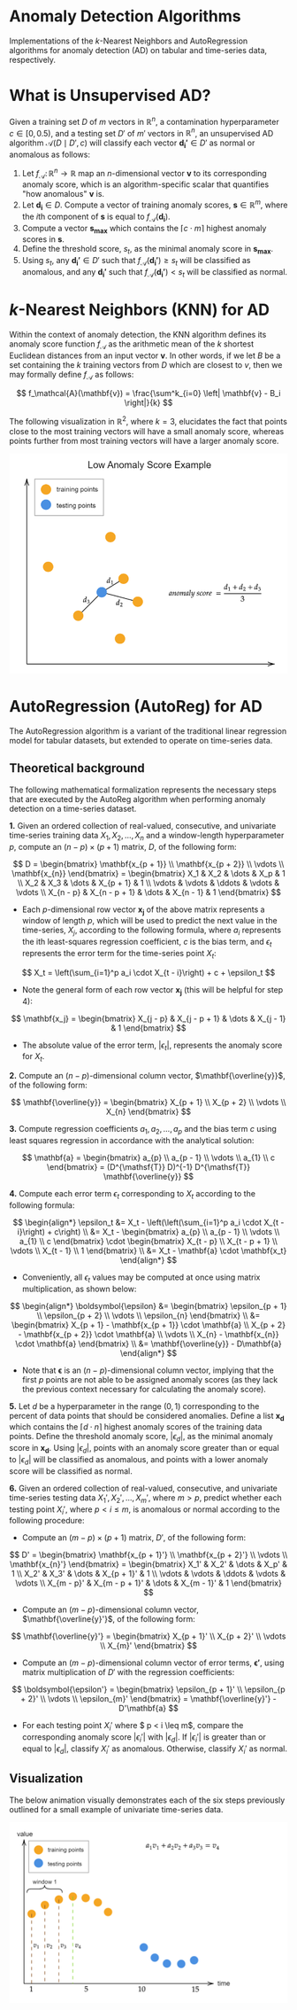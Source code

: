 # Anomaly Detection Algorithms

Implementations of the $k$-Nearest Neighbors and AutoRegression
algorithms for anomaly detection (AD) on tabular and time-series data,
respectively.

# What is Unsupervised AD?

Given a training set $D$ of $m$ vectors in $\mathbb{R}^n$, a contamination
hyperparameter $c \in [0, 0.5)$, and a testing set $D'$ of $m'$ vectors in
$\mathbb{R}^n$, an unsupervised AD algorithm $\mathcal{A}(D \mid D', c)$ will
classify each vector $\mathbf{d_i'} \in D'$ as normal or anomalous as follows:

1. Let $f_\mathcal{A} \colon \mathbb{R}^n \to \mathbb{R}$ map an $n$-dimensional
vector $\mathbf{v}$ to its corresponding anomaly score, which is an
algorithm-specific scalar that quantifies "how anomalous" $\mathbf{v}$ is.
2. Let $\mathbf{d_i} \in D$. Compute a vector of training anomaly scores,
$\mathbf{s} \in \mathbb{R}^m$, where the $i\text{th}$ component of $\mathbf{s}$
is equal to $f_\mathcal{A}(\mathbf{d_i})$.
3. Compute a vector $\mathbf{s_{max}}$ which contains the
${\lceil c \cdot m \rceil}$ highest anomaly scores in $\mathbf{s}$.
4. Define the threshold score, $s_t$, as the minimal anomaly score in
$\mathbf{s_{max}}$.
5. Using $s_t$, any $\mathbf{d_i'} \in D'$ such that
$f_\mathcal{A}(\mathbf{d_i'}) \geq s_t$ will be classified as anomalous, and any
$\mathbf{d_i'}$ such that $f_\mathcal{A}(\mathbf{d_i'}) < s_t$ will be
classified as normal.

# $k$-Nearest Neighbors (KNN) for AD

Within the context of anomaly detection, the KNN algorithm defines its anomaly
score function $f_\mathcal{A}$ as the arithmetic mean of the $k$ shortest
Euclidean distances from an input vector $\mathbf{v}$. In other words, if we let
$B$ be a set containing the $k$ training vectors from $D$ which are closest
to $v$, then we may formally define $f_\mathcal{A}$ as follows:

$$
    f_\mathcal{A}(\mathbf{v}) = \frac{\sum^k_{i=0} \left| \mathbf{v} - B_i \right|}{k}
$$

The following visualization in $\mathbb{R}^2$, where $k=3$, elucidates the fact
that points close to the most training vectors will have a small anomaly score,
whereas points further from most training vectors will have a larger anomaly
score.

![knn](./Images/knn.gif)

# AutoRegression (AutoReg) for AD

The AutoRegression algorithm is a variant of the traditional linear regression
model for tabular datasets, but extended to operate on time-series data.

## Theoretical background

The following mathematical formalization represents the necessary steps that are
executed by the AutoReg algorithm when performing anomaly detection on a
time-series dataset.

**1.** Given an ordered collection of real-valued, consecutive, and univariate time-series training data $X_1, X_2, \dots, X_n$ and a window-length hyperparameter $p$, compute an $(n - p) \times (p + 1)$ matrix, $D$, of the following form:

$$
    D = 
    \begin{bmatrix}
        \mathbf{x_{p + 1}} \\
        \mathbf{x_{p + 2}} \\
        \vdots \\
        \mathbf{x_{n}}
    \end{bmatrix}
    =
    \begin{bmatrix}
        X_1 & X_2 & \dots & X_p & 1 \\
        X_2 & X_3 & \dots & X_{p + 1} & 1 \\
        \vdots & \vdots & \ddots & \vdots & \vdots \\
        X_{n - p} & X_{n - p + 1} & \dots & X_{n - 1} & 1
    \end{bmatrix}
$$

- Each $p$-dimensional row vector $\mathbf{x_j}$ of the above matrix represents a window of length $p$, which will be used to predict the next value in the time-series, $X_{j}$, according to the following formula, where $a_i$ represents the ith least-squares regression coefficient, $c$ is the bias term, and $\epsilon_t$ represents the error term for the time-series point $X_t$:

$$
    X_t = \left(\sum_{i=1}^p a_i \cdot X_{t - i}\right) + c + \epsilon_t
$$

- Note the general form of each row vector $\mathbf{x_j}$ (this will be helpful for step 4):

$$
    \mathbf{x_j} = 
    \begin{bmatrix}
        X_{j - p} & X_{j - p + 1} & \dots & X_{j - 1} & 1 
    \end{bmatrix}
$$

- The absolute value of the error term, $|\epsilon_t|$, represents the anomaly score for $X_t$.

**2.** Compute an $(n - p)$-dimensional column vector, $\mathbf{\overline{y}}$, of the following form:

$$
    \mathbf{\overline{y}} = 
    \begin{bmatrix}
        X_{p + 1} \\
        X_{p + 2} \\
        \vdots \\
        X_{n}
    \end{bmatrix}
$$

**3.** Compute regression coefficients $a_1, a_2, \dots, a_p$ and the bias term $c$ using least squares regression in accordance with the analytical solution:

$$
    \mathbf{a} = 
    \begin{bmatrix}
        a_{p} \\
        a_{p - 1} \\
        \vdots \\
        a_{1} \\
        c
    \end{bmatrix}
    = (D^{\mathsf{T}} D)^{-1} D^{\mathsf{T}} \mathbf{\overline{y}}
$$

**4.** Compute each error term $\epsilon_t$ corresponding to $X_t$ according to the following formula:

$$
    \begin{align*}
        \epsilon_t &= X_t - \left(\left(\sum_{i=1}^p a_i \cdot X_{t - i}\right) + c\right) \\
        &= X_t - 
        \begin{bmatrix}
            a_{p} \\
            a_{p - 1} \\
            \vdots \\
            a_{1} \\
            c
        \end{bmatrix}
        \cdot
        \begin{bmatrix}
            X_{t - p} \\
            X_{t - p + 1} \\
            \vdots \\
            X_{t - 1} \\
            1
        \end{bmatrix} \\
        &= X_t - \mathbf{a} \cdot \mathbf{x_t}
    \end{align*}
$$

- Conveniently, all $\epsilon_t$ values may be computed at once using matrix multiplication, as shown below:

$$
    \begin{align*}
        \boldsymbol{\epsilon} &=
        \begin{bmatrix}
            \epsilon_{p + 1} \\
            \epsilon_{p + 2} \\
            \vdots \\
            \epsilon_{n}
        \end{bmatrix} \\
        &= 
        \begin{bmatrix}
            X_{p + 1} - \mathbf{x_{p + 1}} \cdot \mathbf{a} \\
            X_{p + 2} - \mathbf{x_{p + 2}} \cdot \mathbf{a} \\
            \vdots \\
            X_{n} - \mathbf{x_{n}} \cdot \mathbf{a}
        \end{bmatrix} \\
        &= \mathbf{\overline{y}} - D\mathbf{a}
    \end{align*}
$$

- Note that $\boldsymbol{\epsilon}$ is an $(n - p)$-dimensional column vector, implying that the first $p$ points are not able to be assigned anomaly scores (as they lack the previous context necessary for calculating the anomaly score).

**5.** Let $d$ be a hyperparameter in the range $(0, 1)$ corresponding to the percent of data points that should be considered anomalies. Define a list $\mathbf{x_d}$ which contains the $\lceil d \cdot n \rceil$ highest anomaly scores of the training data points. Define the threshold anomaly score, $|\epsilon_d|$, as the minimal anomaly score in $\mathbf{x_d}$. Using $|\epsilon_d|$, points with an anomaly score greater than or equal to $|\epsilon_d|$ will be classified as anomalous, and points with a lower anomaly score will be classified as normal.

**6.** Given an ordered collection of real-valued, consecutive, and univariate time-series testing data $X_1', X_2', \dots, X_m'$, where $m > p$, predict whether each testing point $X_i'$, where $p < i \leq m$, is anomalous or normal according to the following procedure:

- Compute an $(m - p) \times (p + 1)$ matrix, $D'$, of the following form:

$$
    D' = 
    \begin{bmatrix}
        \mathbf{x_{p + 1}'} \\
        \mathbf{x_{p + 2}'} \\
        \vdots \\
        \mathbf{x_{n}'}
    \end{bmatrix}
    =
    \begin{bmatrix}
        X_1' & X_2' & \dots & X_p' & 1 \\
        X_2' & X_3' & \dots & X_{p + 1}' & 1 \\
        \vdots & \vdots & \ddots & \vdots & \vdots \\
        X_{m - p}' & X_{m - p + 1}' & \dots & X_{m - 1}' & 1
    \end{bmatrix}
$$

- Compute an $(m - p)$-dimensional column vector, $\mathbf{\overline{y}'}$, of the following form:

$$
    \mathbf{\overline{y}'} = 
    \begin{bmatrix}
        X_{p + 1}' \\
        X_{p + 2}' \\
        \vdots \\
        X_{m}'
    \end{bmatrix}
$$

- Compute an $(m - p)$-dimensional column vector of error terms, $\boldsymbol{\epsilon'}$, using matrix multiplication of $D'$ with the regression coefficients:

$$
    \boldsymbol{\epsilon'} = 
    \begin{bmatrix}
            \epsilon_{p + 1}' \\
            \epsilon_{p + 2}' \\
            \vdots \\
            \epsilon_{m}'
        \end{bmatrix}
    = \mathbf{\overline{y}'} - D'\mathbf{a}
$$

- For each testing point $X_i'$ where $ p < i \leq m$, compare the corresponding anomaly score $|\epsilon_i'|$ with $|\epsilon_d|$. If $|\epsilon_i'|$ is greater than or equal to $|\epsilon_d|$, classify $X_i'$ as anomalous. Otherwise, classify $X_i'$ as normal.

## Visualization

The below animation visually demonstrates each of the six steps previously
outlined for a small example of univariate time-series data.

![autoreg](./Images/autoreg.gif)